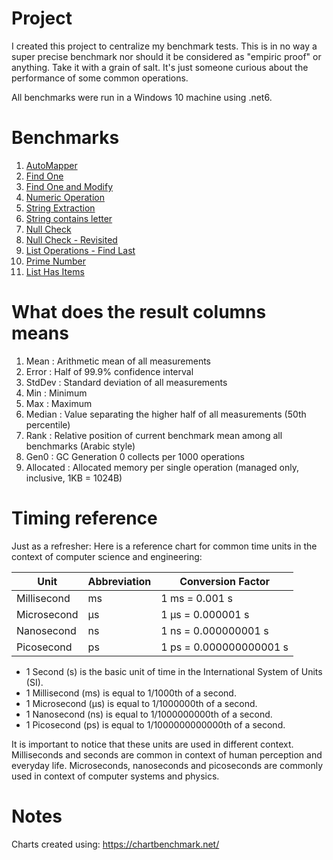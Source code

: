 # Project
I created this project to centralize my benchmark tests. This is in no way a super precise benchmark nor should it be
considered as "empiric proof" or anything. Take it with a grain of salt.
It's just someone curious about the performance of some common operations.

All benchmarks were run in a Windows 10 machine using .net6.


# Benchmarks
1. [AutoMapper](./automapperbenchmark.md)
2. [Find One](./findonebenchmark.md)
3. [Find One and Modify](./findoneandmodifybenchmark.md) 
4. [Numeric Operation](./numericbenchmark.md)
5. [String Extraction](./stringextractionbenchmark.md)
6. [String contains letter](./stringcontainsletterbenchmark.md)
6. [Null Check](./nullcomparisonbenchmark.md)
7. [Null Check - Revisited](./nullcomparisonbenchmarkrevisited.md)
8. [List Operations - Find Last](./listoperationsfindlast.md)
9. [Prime Number](./primenumbersbenchmark.md)
10. [List Has Items](./listhasitemsbenchmark.md)


# What does the result columns means
1. Mean        : Arithmetic mean of all measurements
2. Error       : Half of 99.9% confidence interval
3. StdDev      : Standard deviation of all measurements
4. Min         : Minimum
5. Max         : Maximum
6. Median      : Value separating the higher half of all measurements (50th percentile)
7. Rank        : Relative position of current benchmark mean among all benchmarks (Arabic style)
8. Gen0        : GC Generation 0 collects per 1000 operations
9. Allocated   : Allocated memory per single operation (managed only, inclusive, 1KB = 1024B)


# Timing reference
Just as a refresher:
Here is a reference chart for common time units in the context of computer science and engineering:

| Unit        | Abbreviation | Conversion Factor       |
|-------------|--------------|-------------------------|
| Millisecond | ms           | 1 ms = 0.001 s          |
| Microsecond | µs           | 1 µs = 0.000001 s       |
| Nanosecond  | ns           | 1 ns = 0.000000001 s    |
| Picosecond  | ps           | 1 ps = 0.000000000001 s |

- 1 Second (s) is the basic unit of time in the International System of Units (SI).
- 1 Millisecond (ms) is equal to 1/1000th of a second.
- 1 Microsecond (µs) is equal to 1/1000000th of a second.
- 1 Nanosecond (ns) is equal to 1/1000000000th of a second.
- 1 Picosecond (ps) is equal to 1/1000000000000th of a second.

It is important to notice that these units are used in different context. Milliseconds and seconds are common in context of human perception and everyday life. Microseconds, nanoseconds and picoseconds are commonly used in context of computer systems and physics.


# Notes
Charts created using: https://chartbenchmark.net/